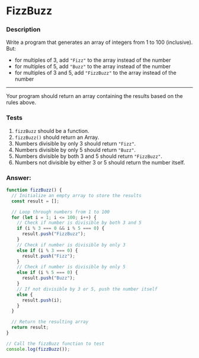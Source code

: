 # FizzBuzz

### Description

Write a program that generates an array of integers from 1 to 100 (inclusive). But:

- for multiples of 3, add `"Fizz"` to the array instead of the number
- for multiples of 5, add `"Buzz"` to the array instead of the number
- for multiples of 3 and 5, add `"FizzBuzz"` to the array instead of the number

---

Your program should return an array containing the results based on the rules above.

### Tests

1. `fizzBuzz` should be a function.
2. `fizzBuzz()` should return an Array.
3. Numbers divisible by only 3 should return `"Fizz"`.
4. Numbers divisible by only 5 should return `"Buzz"`.
5. Numbers divisible by both 3 and 5 should return `"FizzBuzz"`.
6. Numbers not divisible by either 3 or 5 should return the number itself.

### Answer:

```javascript
function fizzBuzz() {
  // Initialize an empty array to store the results
  const result = [];

  // Loop through numbers from 1 to 100
  for (let i = 1; i <= 100; i++) {
    // Check if number is divisible by both 3 and 5
    if (i % 3 === 0 && i % 5 === 0) {
      result.push("FizzBuzz");
    }
    // Check if number is divisible by only 3
    else if (i % 3 === 0) {
      result.push("Fizz");
    }
    // Check if number is divisible by only 5
    else if (i % 5 === 0) {
      result.push("Buzz");
    }
    // If not divisible by 3 or 5, push the number itself
    else {
      result.push(i);
    }
  }

  // Return the resulting array
  return result;
}

// Call the fizzBuzz function to test
console.log(fizzBuzz());
```